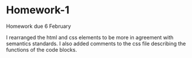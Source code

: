 # Homework-1
Homework due 6 February

I rearranged the html and css elements to be more in agreement with semantics standards.  I also added comments to the css file describing the functions of the code blocks.
